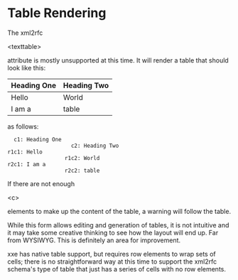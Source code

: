 # Table Rendering #

The xml2rfc 

&lt;texttable&gt;

 attribute is mostly unsupported at this time. It will render a table that should look like this:


| Heading One | Heading Two |
|:------------|:------------|
| Hello       | World       |
| I am a      | table       |

as follows:

```
  c1: Heading One
                    c2: Heading Two
r1c1: Hello
                  r1c2: World
r2c1: I am a
                  r2c2: table
```

If there are not enough 

&lt;c&gt;

 elements to make up the content of the table, a warning will follow the table.

While this form allows editing and generation of tables, it is not intuitive and it may take some creative thinking to see how the layout will end up. Far from WYSIWYG. This is definitely an area for improvement.

xxe has native table support, but requires row elements to wrap sets of cells; there is no straightforward way at this time to support the xml2rfc schema's type of table that just has a series of cells with no row elements.